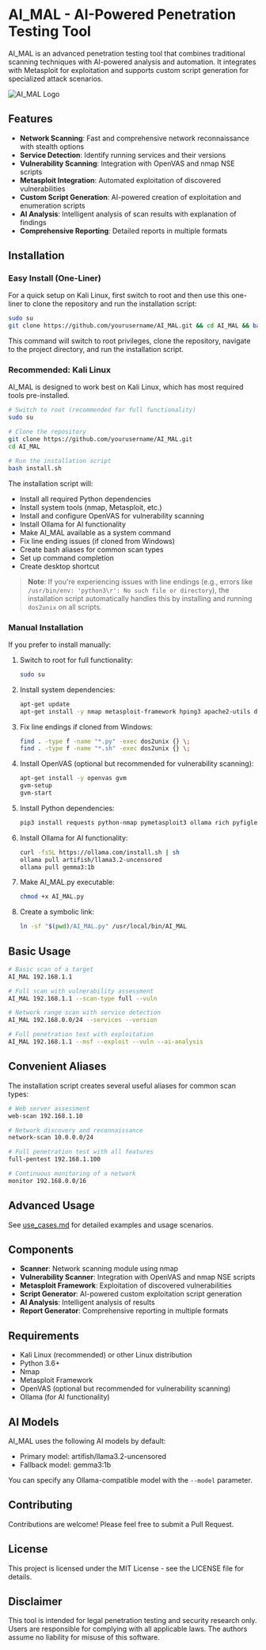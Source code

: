 # AI_MAL - AI-Powered Penetration Testing Tool

AI_MAL is an advanced penetration testing tool that combines traditional scanning techniques with AI-powered analysis and automation. It integrates with Metasploit for exploitation and supports custom script generation for specialized attack scenarios.

![AI_MAL Logo](https://img.shields.io/badge/AI__MAL-v1.0.0-red)

## Features

- **Network Scanning**: Fast and comprehensive network reconnaissance with stealth options
- **Service Detection**: Identify running services and their versions
- **Vulnerability Scanning**: Integration with OpenVAS and nmap NSE scripts
- **Metasploit Integration**: Automated exploitation of discovered vulnerabilities
- **Custom Script Generation**: AI-powered creation of exploitation and enumeration scripts
- **AI Analysis**: Intelligent analysis of scan results with explanation of findings
- **Comprehensive Reporting**: Detailed reports in multiple formats

## Installation

### Easy Install (One-Liner)

For a quick setup on Kali Linux, first switch to root and then use this one-liner to clone the repository and run the installation script:

```bash
sudo su
git clone https://github.com/yourusername/AI_MAL.git && cd AI_MAL && bash install.sh
```

This command will switch to root privileges, clone the repository, navigate to the project directory, and run the installation script.

### Recommended: Kali Linux

AI_MAL is designed to work best on Kali Linux, which has most required tools pre-installed.

```bash
# Switch to root (recommended for full functionality)
sudo su

# Clone the repository
git clone https://github.com/yourusername/AI_MAL.git
cd AI_MAL

# Run the installation script
bash install.sh
```

The installation script will:
- Install all required Python dependencies
- Install system tools (nmap, Metasploit, etc.)
- Install and configure OpenVAS for vulnerability scanning
- Install Ollama for AI functionality
- Make AI_MAL available as a system command
- Fix line ending issues (if cloned from Windows)
- Create bash aliases for common scan types
- Set up command completion
- Create desktop shortcut

> **Note**: If you're experiencing issues with line endings (e.g., errors like `/usr/bin/env: 'python3\r': No such file or directory`), the installation script automatically handles this by installing and running `dos2unix` on all scripts.

### Manual Installation

If you prefer to install manually:

1. Switch to root for full functionality:
   ```bash
   sudo su
   ```

2. Install system dependencies:
   ```bash
   apt-get update
   apt-get install -y nmap metasploit-framework hping3 apache2-utils dos2unix
   ```

3. Fix line endings if cloned from Windows:
   ```bash
   find . -type f -name "*.py" -exec dos2unix {} \;
   find . -type f -name "*.sh" -exec dos2unix {} \;
   ```

4. Install OpenVAS (optional but recommended for vulnerability scanning):
   ```bash
   apt-get install -y openvas gvm
   gvm-setup
   gvm-start
   ```

5. Install Python dependencies:
   ```bash
   pip3 install requests python-nmap pymetasploit3 ollama rich pyfiglet prettytable xmltodict cryptography python-dateutil numpy pyyaml colorama jinja2
   ```

6. Install Ollama for AI functionality:
   ```bash
   curl -fsSL https://ollama.com/install.sh | sh
   ollama pull artifish/llama3.2-uncensored
   ollama pull gemma3:1b
   ```

7. Make AI_MAL.py executable:
   ```bash
   chmod +x AI_MAL.py
   ```

8. Create a symbolic link:
   ```bash
   ln -sf "$(pwd)/AI_MAL.py" /usr/local/bin/AI_MAL
   ```

## Basic Usage

```bash
# Basic scan of a target
AI_MAL 192.168.1.1

# Full scan with vulnerability assessment
AI_MAL 192.168.1.1 --scan-type full --vuln

# Network range scan with service detection
AI_MAL 192.168.0.0/24 --services --version

# Full penetration test with exploitation
AI_MAL 192.168.1.1 --msf --exploit --vuln --ai-analysis
```

## Convenient Aliases

The installation script creates several useful aliases for common scan types:

```bash
# Web server assessment
web-scan 192.168.1.10

# Network discovery and reconnaissance
network-scan 10.0.0.0/24

# Full penetration test with all features
full-pentest 192.168.1.100

# Continuous monitoring of a network
monitor 192.168.0.0/16
```

## Advanced Usage

See [use_cases.md](use_cases.md) for detailed examples and usage scenarios.

## Components

- **Scanner**: Network scanning module using nmap
- **Vulnerability Scanner**: Integration with OpenVAS and nmap NSE scripts
- **Metasploit Framework**: Exploitation of discovered vulnerabilities
- **Script Generator**: AI-powered custom exploitation script generation
- **AI Analysis**: Intelligent analysis of results
- **Report Generator**: Comprehensive reporting in multiple formats

## Requirements

- Kali Linux (recommended) or other Linux distribution
- Python 3.6+
- Nmap
- Metasploit Framework
- OpenVAS (optional but recommended for vulnerability scanning)
- Ollama (for AI functionality)

## AI Models

AI_MAL uses the following AI models by default:
- Primary model: artifish/llama3.2-uncensored
- Fallback model: gemma3:1b

You can specify any Ollama-compatible model with the `--model` parameter.

## Contributing

Contributions are welcome! Please feel free to submit a Pull Request.

## License

This project is licensed under the MIT License - see the LICENSE file for details.

## Disclaimer

This tool is intended for legal penetration testing and security research only. Users are responsible for complying with all applicable laws. The authors assume no liability for misuse of this software. 